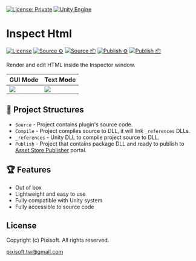 [![License: Private](https://img.shields.io/badge/License-Private-green.svg)](https://github.com/Pixisoft/Inspect_Html/blob/master/COPYING)
[![Unity Engine](https://img.shields.io/badge/unity-2021.2.0f1-black.svg?style=flat&logo=unity&cacheSeconds=2592000)](https://unity3d.com/get-unity/download/archive)

# Inspect Html

[![License](https://github.com/Pixisoft/Inspect_Html/actions/workflows/license.yml/badge.svg)](https://github.com/Pixisoft/Inspect_Html/actions/workflows/license.yml)
[![Source ⚙️](https://github.com/Pixisoft/Inspect_Html/actions/workflows/source_build.yml/badge.svg)](https://github.com/Pixisoft/Inspect_Html/actions/workflows/source_build.yml)
[![Source 📦](https://github.com/Pixisoft/Inspect_Html/actions/workflows/source_package.yml/badge.svg)](https://github.com/Pixisoft/Inspect_Html/actions/workflows/source_package.yml)
[![Publish ⚙️](https://github.com/Pixisoft/Inspect_Html/actions/workflows/publish_build.yml/badge.svg)](https://github.com/Pixisoft/Inspect_Html/actions/workflows/publish_build.yml)
[![Publish 📦](https://github.com/Pixisoft/Inspect_Html/actions/workflows/publish_package.yml/badge.svg)](https://github.com/Pixisoft/Inspect_Html/actions/workflows/publish_package.yml)

Render and edit HTML inside the Inspector window.

| GUI Mode                       | Text Mode                      |
|:-------------------------------|:-------------------------------|
| <img src="./etc/demo_1.png" /> | <img src="./etc/demo_2.png" /> |

## 📁 Project Structures

* `Source` - Project contains plugin's source code.
* `Compile` - Project compiles source to DLL, it will link `_references` DLLs.
* `_references` - Unity DLL to compile project source to DLL.
* `Publish` - Project that contains package DLL and ready to publish to [Asset Store Publisher](https://publisher.assetstore.unity3d.com/info.html?_gl=1*1fwg1ij*_ga*MTg0NjU4MTc4NC4xNjAwMzQ5NzM3*_ga_1S78EFL1W5*MTYyNDI3MzU4Ni40Ni4wLjE2MjQyNzM1ODYuNjA.&_ga=2.77544981.1416380940.1624186429-1846581784.1600349737) portal.

## 🏆 Features

* Out of box
* Lightweight and easy to use
* Fully compatible with Unity system
* Fully accessible to source code

## License

Copyright (c) Pixisoft. All rights reserved.

pixisoft.tw@gmail.com

